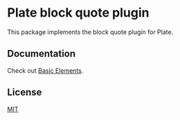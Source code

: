 # Plate block quote plugin

This package implements the block quote plugin for Plate.

## Documentation

Check out
[Basic Elements](https://platejs.org/docs/basic-blocks).

## License

[MIT](../../LICENSE)
